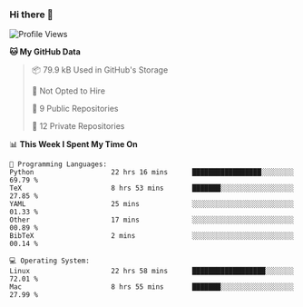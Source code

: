 ### Hi there 👋

<!--
**huayuan4396/huayuan4396** is a ✨ _special_ ✨ repository because its `README.md` (this file) appears on your GitHub profile.

Here are some ideas to get you started:

- 🔭 I’m currently working on ...
- 🌱 I’m currently learning ...
- 👯 I’m looking to collaborate on ...
- 🤔 I’m looking for help with ...
- 💬 Ask me about ...
- 📫 How to reach me: ...
- 😄 Pronouns: ...
- ⚡ Fun fact: ...
-->

<!--START_SECTION:waka-->
![Profile Views](http://img.shields.io/badge/Profile%20Views-0-blue)

**🐱 My GitHub Data** 

> 📦 79.9 kB Used in GitHub's Storage 
 > 
> 🚫 Not Opted to Hire
 > 
> 📜 9 Public Repositories 
 > 
> 🔑 12 Private Repositories 
 > 
📊 **This Week I Spent My Time On** 

```text
💬 Programming Languages: 
Python                   22 hrs 16 mins      █████████████████░░░░░░░░   69.79 % 
TeX                      8 hrs 53 mins       ███████░░░░░░░░░░░░░░░░░░   27.85 % 
YAML                     25 mins             ░░░░░░░░░░░░░░░░░░░░░░░░░   01.33 % 
Other                    17 mins             ░░░░░░░░░░░░░░░░░░░░░░░░░   00.89 % 
BibTeX                   2 mins              ░░░░░░░░░░░░░░░░░░░░░░░░░   00.14 % 

💻 Operating System: 
Linux                    22 hrs 58 mins      ██████████████████░░░░░░░   72.01 % 
Mac                      8 hrs 55 mins       ███████░░░░░░░░░░░░░░░░░░   27.99 % 
```


<!--END_SECTION:waka-->
